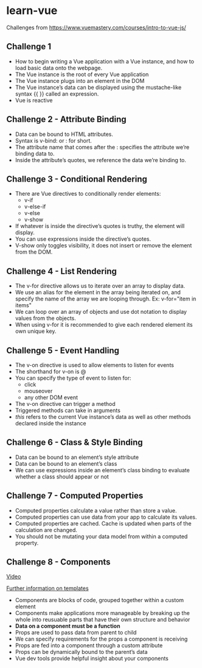 # learn-vue

Challenges from https://www.vuemastery.com/courses/intro-to-vue-js/

## Challenge 1

- How to begin writing a Vue application with a Vue instance, and how to load basic data onto the webpage.
- The Vue instance is the root of every Vue application
- The Vue instance plugs into an element in the DOM
- The Vue instance’s data can be displayed using the mustache-like syntax {{ }} called an expression.
- Vue is reactive

## Challenge 2 - Attribute Binding

- Data can be bound to HTML attributes.
- Syntax is v-bind: or : for short.
- The attribute name that comes after the : specifies the attribute we’re binding data to.
- Inside the attribute’s quotes, we reference the data we’re binding to.

## Challenge 3 - Conditional Rendering

- There are Vue directives to conditionally render elements:
  - v-if
  - v-else-if
  - v-else
  - v-show
- If whatever is inside the directive’s quotes is truthy, the element will display.
- You can use expressions inside the directive’s quotes.
- V-show only toggles visibility, it does not insert or remove the element from the DOM.


## Challenge 4 - List Rendering

- The v-for directive allows us to iterate over an array to display data.
- We use an alias for the element in the array being iterated on, and specify the name of the array we are looping through. Ex: v-for="item in items"
- We can loop over an array of objects and use dot notation to display values from the objects.
- When using v-for it is recommended to give each rendered element its own unique key.

## Challenge 5 - Event Handling

- The v-on directive is used to allow elements to listen for events
- The shorthand for v-on is @
- You can specify the type of event to listen for:
  - click
  - mouseover
  - any other DOM event
- The v-on directive can trigger a method
- Triggered methods can take in arguments
- *this* refers to the current Vue instance’s data as well as other methods declared inside the instance

## Challenge 6 - Class & Style Binding

- Data can be bound to an element’s style attribute
- Data can be bound to an element’s class
- We can use expressions inside an element’s class binding to evaluate whether a class should appear or not

## Challenge 7 - Computed Properties

- Computed properties calculate a value rather than store a value.
- Computed properties can use data from your app to calculate its values.
- Computed properties are cached. Cache is updated when parts of the calculation are changed. 
- You should not be mutating your data model from within a computed property.

## Challenge 8 - Components

[Video](https://www.vuemastery.com/courses/intro-to-vue-js/components)

[Further information on templates](https://medium.com/js-dojo/7-ways-to-define-a-component-template-in-vuejs-c04e0c72900d)

- Components are blocks of code, grouped together within a custom element
- Components make applications more manageable by breaking up the whole into reusuable parts that have their own structure and behavior
- **Data on a component must be a function**
- Props are used to pass data from parent to child
- We can specify requirements for the props a component is receiving
- Props are fed into a component through a custom attribute
- Props can be dynamically bound to the parent’s data
- Vue dev tools provide helpful insight about your components
